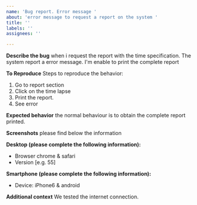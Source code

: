 ```yaml
---
name: 'Bug report. Error message '
about: 'error message to request a report on the system '
title: ''
labels: ''
assignees: ''

---
```


**Describe the bug**
when i request  the report with the time specification. The system report a error message. I'm enable to print the complete report 

**To Reproduce**
Steps to reproduce the behavior:
1. Go to report section
2. Click on the time lapse 
3. Print the report. 
4. See error

**Expected behavior**
the normal behaviour is to obtain the complete report printed. 

**Screenshots**
please find below the information

**Desktop (please complete the following information):**

 - Browser chrome & safari
 - Version [e.g. 55]

**Smartphone (please complete the following information):**
 - Device: iPhone6 & android 
 

**Additional context**
We tested the internet connection.
